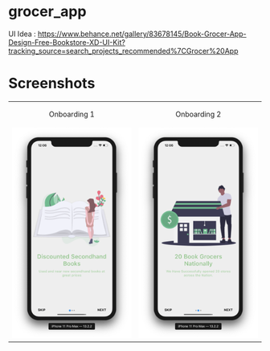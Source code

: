 # grocer_app

UI Idea : https://www.behance.net/gallery/83678145/Book-Grocer-App-Design-Free-Bookstore-XD-UI-Kit?tracking_source=search_projects_recommended%7CGrocer%20App


# Screenshots

<table style="{border:none}">

<tr>
    <td>
        <p style="text-align:center;">Onboarding 1</p>
    </td>
    <td>
        <p style="text-align:center;">Onboarding 2</p>
    </td>
</tr>

<tr>
    <td>
        <img src="./screenshots/onboarding 1.png" width="300"/>
    </td>
    <td>
        <img src="./screenshots/onboarding 2.png" width="300"/>
    </td>
</tr>
</table>